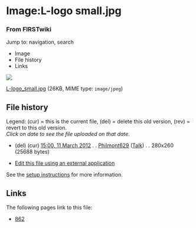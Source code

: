 

# Image:L-logo small.jpg

### From FIRSTwiki

Jump to: navigation, search

  * Image
  * File history
  * Links

![](/media/a/a9/L-logo_small.jpg)

[L-logo_small.jpg](/media/a/a9/L-logo_small.jpg "L-logo small.jpg" ) (26KB,
MIME type: `image/jpeg`)

## File history

Legend: (cur) = this is the current file, (del) = delete this old version,
(rev) = revert to this old version.  
_Click on date to see the file uploaded on that date_.

  * (del) (cur) [15:00, 11 March 2012](/media/a/a9/L-logo_small.jpg "/media/a/a9/L-logo small.jpg" ) . . [Philmont629](/index.php?title=User:Philmont629&action=edit "User:Philmont629" ) ([Talk](/index.php/User_talk:Philmont629 "User talk:Philmont629" )) . . 280x260 (25688 bytes)
  

  * [Edit this file using an external application](/index.php?title=Image:L-logo_small.jpg&action=edit&externaledit=true&mode=file "Image:L-logo small.jpg" )

See the [setup
instructions](http://meta.wikimedia.org/wiki/Help:External_editors
"http://meta.wikimedia.org/wiki/Help:External_editors" ) for more information.

## Links

The following pages link to this file:

  * [862](/index.php/862 "862" )

